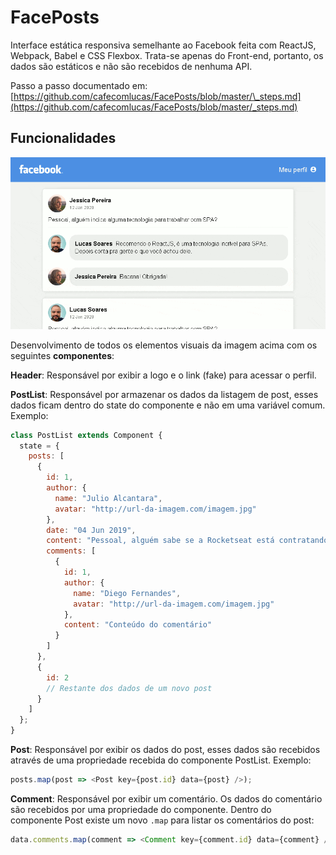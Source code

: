 # FacePosts

Interface estática responsiva semelhante ao Facebook feita com ReactJS, Webpack, Babel e CSS Flexbox. Trata-se apenas do Front-end, portanto, os dados são estáticos e não são recebidos de nenhuma API.

Passo a passo documentado em: [https://github.com/cafecomlucas/FacePosts/blob/master/\_steps.md](https://github.com/cafecomlucas/FacePosts/blob/master/_steps.md)

## Funcionalidades

![Interface do Facebook Responsiva](README_assets/facepost_scroll_resize.gif)

Desenvolvimento de todos os elementos visuais da imagem acima com os seguintes **componentes**:

**Header**: Responsável por exibir a logo e o link (fake) para acessar o perfil.

**PostList**: Responsável por armazenar os dados da listagem de post, esses dados ficam dentro do state do componente e não em uma variável comum. Exemplo:

```js
class PostList extends Component {
  state = {
    posts: [
      {
        id: 1,
        author: {
          name: "Julio Alcantara",
          avatar: "http://url-da-imagem.com/imagem.jpg"
        },
        date: "04 Jun 2019",
        content: "Pessoal, alguém sabe se a Rocketseat está contratando?",
        comments: [
          {
            id: 1,
            author: {
              name: "Diego Fernandes",
              avatar: "http://url-da-imagem.com/imagem.jpg"
            },
            content: "Conteúdo do comentário"
          }
        ]
      },
      {
        id: 2
        // Restante dos dados de um novo post
      }
    ]
  };
}
```

**Post**: Responsável por exibir os dados do post, esses dados são recebidos através de uma propriedade recebida do componente PostList. Exemplo:

```js
posts.map(post => <Post key={post.id} data={post} />);
```

**Comment**: Responsável por exibir um comentário. Os dados do comentário são recebidos por uma propriedade do componente. Dentro do componente Post existe um novo `.map` para listar os comentários do post:

```js
data.comments.map(comment => <Comment key={comment.id} data={comment} />);
```

